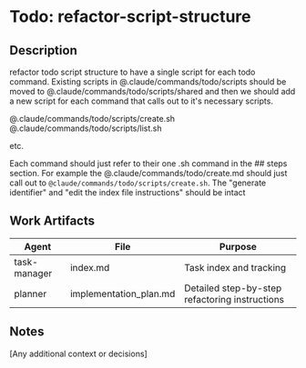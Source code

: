 # Todo: refactor-script-structure

## Description

refactor todo script structure to have a single script for each todo command. Existing scripts in @.claude/commands/todo/scripts should be moved to @.claude/commands/todo/scripts/shared and then we should add a new script for each command that calls out to it's necessary scripts.

@.claude/commands/todo/scripts/create.sh
@.claude/commands/todo/scripts/list.sh

etc.

Each command should just refer to their one .sh command in the ## steps section. For example the @.claude/commands/todo/create.md should just call out to `@claude/commands/todo/scripts/create.sh`.
The "generate identifier" and "edit the index file instructions" should be intact

## Work Artifacts

| Agent        | File                   | Purpose                                          |
| ------------ | ---------------------- | ------------------------------------------------ |
| task-manager | index.md               | Task index and tracking                         |
| planner  | implementation_plan.md | Detailed step-by-step refactoring instructions  |

## Notes

[Any additional context or decisions]

